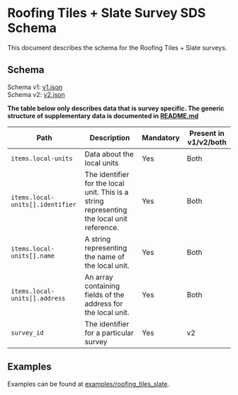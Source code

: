 # Roofing Tiles + Slate Survey SDS Schema

This document describes the schema for the Roofing Tiles + Slate surveys.

## Schema

Schema v1: [v1.json](/schemas/roofing_tiles_slate/v1.json)  
Schema v2: [v2.json](/schemas/roofing_tiles_slate/v2.json)

**The table below only describes data that is survey specific. The generic structure of supplementary data is documented in [README.md](/docs/README.md)**

| Path                             | Description                                                                                | Mandatory | Present in v1/v2/both |
|----------------------------------|--------------------------------------------------------------------------------------------|-----------|-----------------------|
| `items.local-units`              | Data about the local units                                                                 | Yes       | Both                  |
| `items.local-units[].identifier` | The identifier for the local unit. This is a string representing the local unit reference. | Yes       | Both                  |
| `items.local-units[].name`       | A string representing the name of the local unit.                                          | Yes       | Both                  |
| `items.local-units[].address`    | An array containing fields of the address for the local unit.                              | Yes       | Both                  |
| `survey_id`                      | The identifier for a particular survey                                                     | Yes       | v2                    |
## Examples

Examples can be found at [examples/roofing_tiles_slate](../examples/roofing_tiles_slate).
